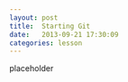 ```yaml
---
layout: post
title:  Starting Git
date:   2013-09-21 17:30:09
categories: lesson
---
```


placeholder

